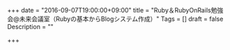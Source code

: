 +++
date = "2016-09-07T19:00:00+09:00"
title = "Ruby＆RubyOnRails勉強会@未来会議室（Rubyの基本からBlogシステム作成）"
Tags = []
draft = false
Description = ""

+++
